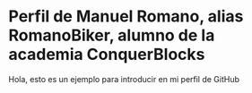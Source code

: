 # Perfil de Manuel Romano, alias RomanoBiker, alumno de la academia ConquerBlocks

Hola, esto es un ejemplo para introducir en mi perfil de GitHub
